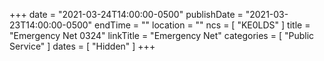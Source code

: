 +++
date = "2021-03-24T14:00:00-0500"
publishDate = "2021-03-23T14:00:00-0500"
endTime = ""
location = ""
ncs = [ "KE0LDS" ]
title = "Emergency Net 0324"
linkTitle = "Emergency Net"
categories = [ "Public Service" ]
dates = [ "Hidden" ]
+++
